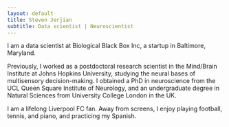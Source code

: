 ```yaml
---
layout: default
title: Steven Jerjian
subtitle: Data scientist | Neuroscientist
---
```


I am a data scientist at Biological Black Box Inc, a startup in Baltimore, Maryland.

Previously, I worked as a postdoctoral research scientist in the Mind/Brain Institute at Johns Hopkins University, studying the neural bases of multisensory decision-making.
I obtained a PhD in neuroscience from the UCL Queen Square Institute of Neurology, and an undergraduate degree in Natural Sciences from University College London in the UK.

I am a lifelong Liverpool FC fan. Away from screens, I enjoy playing football, tennis, and piano, and practicing my Spanish.